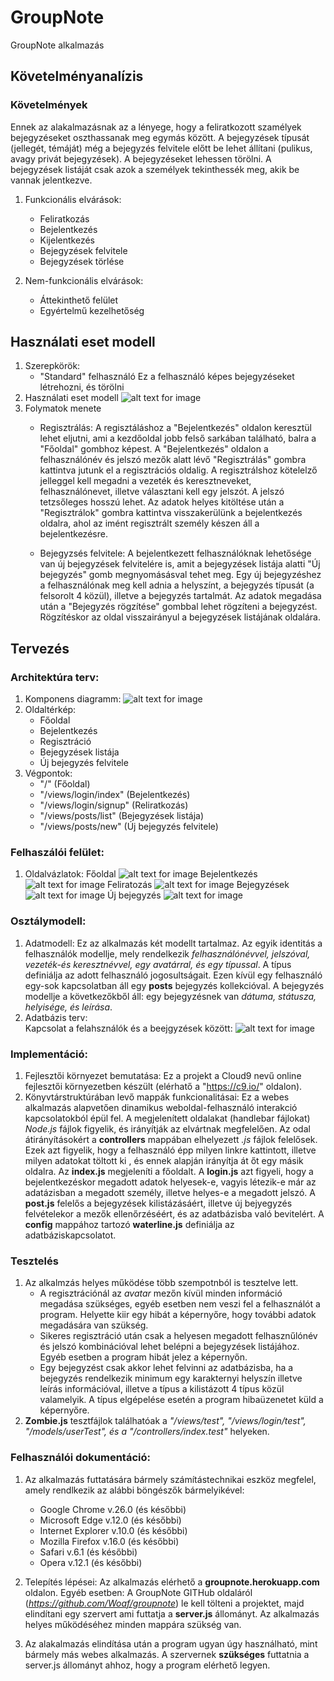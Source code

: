 # GroupNote 
GroupNote alkalmazás

## Követelményanalízis
### Követelmények 
Ennek az alakalmazásnak az a lényege, hogy a feliratkozott szamélyek 
bejegyzéseket oszthassanak meg egymás között. A bejegyzések típusát (jellegét, 
témáját) még a bejegyzés felvitele előtt be lehet állítani (pulikus, avagy 
privát bejegyzések).
A bejegyzéseket lehessen törölni. 
A bejegyzések listáját csak azok a személyek tekinthessék meg, akik be vannak 
jelentkezve. 

1. Funkcionális elvárások:
    * Feliratkozás
    * Bejelentkezés
    * Kijelentkezés
    * Bejegyzések felvitele
    * Bejegyzések törlése

2. Nem-funkcionális elvárások:
    * Áttekinthető felület
    * Egyértelmű kezelhetőség

## Használati eset modell
1. Szerepkörök:
    * "Standard" felhasználó
        Ez a felhasználó képes bejegyzéseket létrehozni, és törölni
2.  Használati eset modell
    ![alt text for image](/docs/hasznalati-eset.png "Használati eset diagramm")
3. Folymatok menete
    * Regisztrálás: 
        A regisztáláshoz a "Bejelentkezés" oldalon keresztül lehet eljutni, ami a 
        kezdőoldal jobb felső sarkában található, balra a "Főoldal" gombhoz képest. 
        A "Bejelentkezés" oldalon a felhasználónév és jelszó mezők alatt lévő
        "Regisztrálás" gombra kattintva jutunk el a regisztrációs oldalig. 
        A regisztrálshoz kötelelző jelleggel kell megadni a vezeték és keresztneveket,
        felhasználónevet, illetve választani kell egy jelszót. A jelszó tetzsőleges 
        hosszú lehet. Az adatok helyes kitöltése után a "Regisztrálok" gombra kattintva
        visszakerülünk a bejelentkezés oldalra, ahol az imént regisztrált személy
        készen áll a bejelentkezésre. 
    
    * Bejegyzsés felvitele: 
        A bejelentkezett felhasználóknak lehetősége van új bejegyzések felvitelére is,
        amit a bejegyzések listája alatti "Új bejegyzés" gomb megnyomásásval tehet meg. 
        Egy új bejegyzéshez a felhasználónak meg kell adnia a helyszínt, a bejegyzés
        típusát (a felsorolt 4 közül), illetve a bejegyzés tartalmát. 
        Az adatok megadása után a "Bejegyzés rögzítése" gombbal lehet rögzíteni a 
        bejegyzést. Rögzítéskor az oldal visszairányul a bejegyzések listájának oldalára. 


## Tervezés
### Architektúra terv:
1. Komponens diagramm:
![alt text for image](/docs/komponens.png "Komponens diagramm")
2. Oldaltérkép: 
    * Főoldal
    * Bejelentkezés
    * Regisztráció
    * Bejegyzések listája
    * Új bejegyzés felvitele
3. Végpontok: 
    * "/" (Főoldal) 
    * "/views/login/index" (Bejelentkezés)
    * "/views/login/signup" (Reliratkozás)
    * "/views/posts/list" (Bejegyzések listája)
    * "/views/posts/new" (Új bejegyzés felvitele)

### Felhaszálói felület: 
1. Oldalvázlatok: 
Főoldal
![alt text for image](/docs/index.JPG "Főodal")
Bejelentkezés
![alt text for image](/docs/login.JPG "Bejelentkező oldal")
Feliratozás
![alt text for image](/docs/signup.JPG "Feliratkozás oldal")
Bejegyzések
![alt text for image](/docs/list.JPG "Bejegyzések oldala")
Új bejegyzés
![alt text for image](/docs/new.JPG "Új bejegyzés felvitele")

### Osztálymodell:
1. Adatmodell:
    Ez az alkalmazás két modellt tartalmaz. 
    Az egyik identitás a felhasználók modellje, mely rendelkezik *felhasználónévvel, 
    jelszóval, vezeték-és keresztnévvel, egy avatárral, és egy típussal*. A típus definiálja 
    az adott felhasználó jogosultságait. 
    Ezen kívül egy felhasználó egy-sok kapcsolatban áll egy **posts** bejegyzés kollekcióval. 
    A bejegyzés modellje a következőkből áll: egy bejegyzésnek van *dátuma, státusza, 
    helyisége, és leírása*.
2. Adatbázis terv:  
    Kapcsolat a felahsználók és a beejgyzések között:
    ![alt text for image](/docs/adatbazis.png "Adatbzis terv")

### Implementáció:
1. Fejlesztői környezet bemutatása: 
    Ez a projekt a Cloud9 nevű online fejlesztői környezetben készült (elérhatő a 
    "https://c9.io/" oldalon).
2. Könyvtárstruktúrában levő mappák funkcionalitásai: 
    Ez a webes alkalmazás alapvetően dinamikus weboldal-felhasználó interakció kapcsolatokból épül fel. 
    A megjelenített oldalakat (handlebar fájlokat) *Node.js* fájlok figyelik, és irányítják 
    az elvártnak megfelelően. 
    Az odal átirányításokért a **controllers** mappában elhelyezett *.js* fájlok felelősek. Ezek
    azt figyelik, hogy a felhasználó épp milyen linkre kattintott, illetve milyen adatokat töltott ki
    , és ennek alapján irányítja át őt egy másik oldalra. Az **index.js** megjeleníti a 
    főoldalt. A **login.js** azt figyeli, hogy a bejelentkezéskor megadott adatok helyesek-e, 
    vagyis létezik-e már az adatázisban a megadott személy, illetve helyes-e a megadott
    jelszó. A **post.js** felelős a bejegyzések kilistázásáért, illetve új bejyegyzés 
    felvételekor a mezők ellenőrzéséért, és az adatbázisba való bevitelért. 
    A **config** mappához tartozó **waterline.js** definiálja az adatbáziskapcsolatot.

### Tesztelés 
1. Az alkalmzás helyes működése több szempotnból is tesztelve lett. 
    + A regisztrációnál az *avatar* mezőn kívül minden információ megadása szükséges, 
     egyéb esetben nem veszi fel a felhasználót a program. Helyette kiir egy hibát a képernyőre, hogy 
     további adatok megadására van szükség. 
    + Sikeres regisztráció után csak a helyesen megadott felhasznűlónév és jelszó 
     kombinációval lehet belépni a bejegyzések listájához. Egyéb esetben a program hibát jelez a képernyőn.
    + Egy bejegyzést csak akkor lehet felvinni az adatbázisba, ha a bejegyzés rendelkezik minimum egy karakternyi 
     helyszín illetve leírás információval, illetve a típus a kilistázott 4 típus közül valamelyik. A típus
     elgépelése esetén a program hibaüzenetet küld a képernyőre. 
2. **Zombie.js** tesztfájlok találhatóak a *"/views/test", "/views/login/test", "/models/userTest", és a "/controllers/index.test"* helyeken. 


### Felhasználói dokumentáció: 
1. Az alkalmazás futtatására bármely számítástechnikai eszköz megfelel, amely rendlkezik az alábbi böngészők bármelyikével: 
    + Google Chrome v.26.0 (és későbbi)
    + Microsoft Edge v.12.0 (és későbbi)
    + Internet Explorer v.10.0 (és későbbi)
    + Mozilla Firefox v.16.0 (és későbbi)
    + Safari v.6.1 (és későbbi)
    + Opera v.12.1 (és későbbi)

2. Telepítés lépései: 
    Az alkalmazás elérhető a **groupnote.herokuapp.com** oldalon. Egyéb esetben:
    A GroupNote GITHub oldaláról (*https://github.com/Woaf/groupnote*) le kell tölteni a projektet,
    majd elindítani egy szervert ami futtatja a **server.js** állományt. Az alkalmazás helyes működéséhez 
    minden mappára szükség van. 

3. Az alakalmazás elindítása után a program ugyan úgy használható, mint bármely más 
    webes alkalmazás. A szervernek **szükséges** futtatnia a server.js állományt ahhoz, hogy
    a program elérhető legyen. 
    

